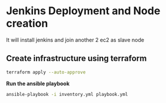 # Jenkins Deployment and Node creation

It will install jenkins and join another 2 ec2 as slave node 

## Create infrastructure using terraform

```sh
terraform apply --auto-approve
```
**Run the ansible playbook**

```sh
ansible-playbook -i inventory.yml playbook.yml
```
